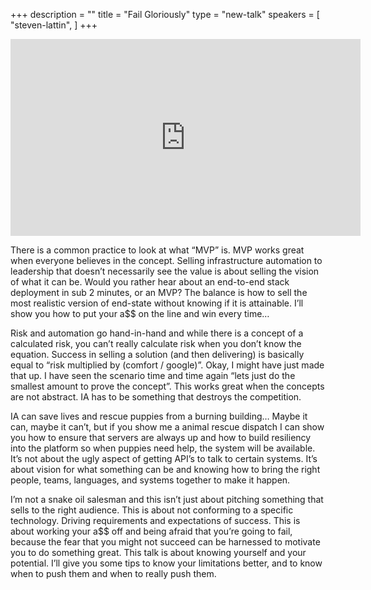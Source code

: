 +++
description = ""
title = "Fail Gloriously"
type = "new-talk"
speakers = [
        "steven-lattin",
]
+++
<iframe width="560" height="315" src="https://www.youtube-nocookie.com/embed/MSjzEnjpbk0" frameborder="0" allowfullscreen></iframe>

There is a common practice to look at what “MVP” is. MVP works great when everyone believes in the concept. Selling infrastructure automation to leadership that doesn’t necessarily see the value is about selling the vision of what it can be. Would you rather hear about an end-to-end stack deployment in sub 2 minutes, or an MVP? The balance is how to sell the most realistic version of end-state without knowing if it is attainable. I’ll show you how to put your a$$ on the line and win every time…

Risk and automation go hand-in-hand and while there is a concept of a calculated risk, you can’t really calculate risk when you don’t know the equation. Success in selling a solution (and then delivering) is basically equal to “risk multiplied by (comfort / google)”. Okay, I might have just made that up. I have seen the scenario time and time again “lets just do the smallest amount to prove the concept”. This works great when the concepts are not abstract. IA has to be something that destroys the competition.

IA can save lives and rescue puppies from a burning building… Maybe it can, maybe it can’t, but if you show me a animal rescue dispatch I can show you how to ensure that servers are always up and how to build resiliency into the platform so when puppies need help, the system will be available. It’s not about the ugly aspect of getting API’s to talk to certain systems. It’s about vision for what something can be and knowing how to bring the right people, teams, languages, and systems together to make it happen.

I’m not a snake oil salesman and this isn’t just about pitching something that sells to the right audience. This is about not conforming to a specific technology. Driving requirements and expectations of success. This is about working your a$$ off and being afraid that you’re going to fail, because the fear that you might not succeed can be harnessed to motivate you to do something great. This talk is about knowing yourself and your potential. I’ll give you some tips to know your limitations better, and to know when to push them and when to really push them.